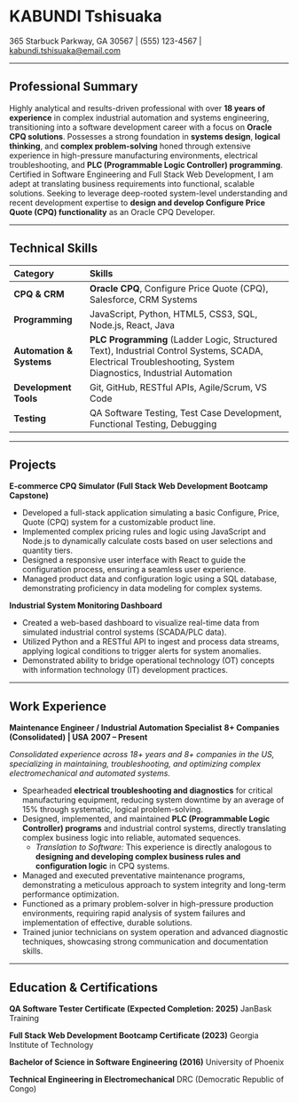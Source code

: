 # KABUNDI Tshisuaka
365 Starbuck Parkway, GA 30567 | (555) 123-4567 | kabundi.tshisuaka@email.com

---

## Professional Summary

Highly analytical and results-driven professional with over **18 years of experience** in complex industrial automation and systems engineering, transitioning into a software development career with a focus on **Oracle CPQ solutions**. Possesses a strong foundation in **systems design**, **logical thinking**, and **complex problem-solving** honed through extensive experience in high-pressure manufacturing environments, electrical troubleshooting, and **PLC (Programmable Logic Controller) programming**. Certified in Software Engineering and Full Stack Web Development, I am adept at translating business requirements into functional, scalable solutions. Seeking to leverage deep-rooted system-level understanding and recent development expertise to **design and develop Configure Price Quote (CPQ) functionality** as an Oracle CPQ Developer.

---

## Technical Skills

| Category | Skills |
| :--- | :--- |
| **CPQ & CRM** | **Oracle CPQ**, Configure Price Quote (CPQ), Salesforce, CRM Systems |
| **Programming** | JavaScript, Python, HTML5, CSS3, SQL, Node.js, React, Java |
| **Automation & Systems** | **PLC Programming** (Ladder Logic, Structured Text), Industrial Control Systems, SCADA, Electrical Troubleshooting, System Diagnostics, Industrial Automation |
| **Development Tools** | Git, GitHub, RESTful APIs, Agile/Scrum, VS Code |
| **Testing** | QA Software Testing, Test Case Development, Functional Testing, Debugging |

---

## Projects

**E-commerce CPQ Simulator (Full Stack Web Development Bootcamp Capstone)**
*   Developed a full-stack application simulating a basic Configure, Price, Quote (CPQ) system for a customizable product line.
*   Implemented complex pricing rules and logic using JavaScript and Node.js to dynamically calculate costs based on user selections and quantity tiers.
*   Designed a responsive user interface with React to guide the configuration process, ensuring a seamless user experience.
*   Managed product data and configuration logic using a SQL database, demonstrating proficiency in data modeling for complex systems.

**Industrial System Monitoring Dashboard**
*   Created a web-based dashboard to visualize real-time data from simulated industrial control systems (SCADA/PLC data).
*   Utilized Python and a RESTful API to ingest and process data streams, applying logical conditions to trigger alerts for system anomalies.
*   Demonstrated ability to bridge operational technology (OT) concepts with information technology (IT) development practices.

---

## Work Experience

**Maintenance Engineer / Industrial Automation Specialist**
**8+ Companies (Consolidated) | USA**
**2007 – Present**

*Consolidated experience across 18+ years and 8+ companies in the US, specializing in maintaining, troubleshooting, and optimizing complex electromechanical and automated systems.*

*   Spearheaded **electrical troubleshooting and diagnostics** for critical manufacturing equipment, reducing system downtime by an average of 15% through systematic, logical problem-solving.
*   Designed, implemented, and maintained **PLC (Programmable Logic Controller) programs** and industrial control systems, directly translating complex business logic into reliable, automated sequences.
    *   *Translation to Software:* This experience is directly analogous to **designing and developing complex business rules and configuration logic** in CPQ systems.
*   Managed and executed preventative maintenance programs, demonstrating a meticulous approach to system integrity and long-term performance optimization.
*   Functioned as a primary problem-solver in high-pressure production environments, requiring rapid analysis of system failures and implementation of effective, durable solutions.
*   Trained junior technicians on system operation and advanced diagnostic techniques, showcasing strong communication and documentation skills.

---

## Education & Certifications

**QA Software Tester Certificate (Expected Completion: 2025)**
JanBask Training

**Full Stack Web Development Bootcamp Certificate (2023)**
Georgia Institute of Technology

**Bachelor of Science in Software Engineering (2016)**
University of Phoenix

**Technical Engineering in Electromechanical**
DRC (Democratic Republic of Congo)